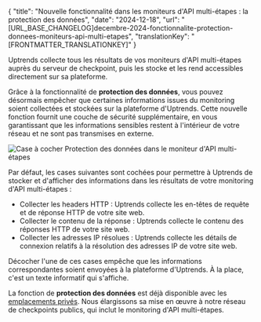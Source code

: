 {
  "title": "Nouvelle fonctionnalité dans les moniteurs d'API multi-étapes : la protection des données",
  "date": "2024-12-18",
  "url": "[URL_BASE_CHANGELOG]decembre-2024-fonctionnalite-protection-donnees-moniteurs-api-multi-etapes",
  "translationKey": "[FRONTMATTER_TRANSLATIONKEY]"
}

Uptrends collecte tous les résultats de vos moniteurs d'API multi-étapes auprès du serveur de checkpoint, puis les stocke et les rend accessibles directement sur sa plateforme.

Grâce à la fonctionnalité de **protection des données**, vous pouvez désormais empêcher que certaines informations issues du monitoring soient collectées et stockées sur la plateforme d'Uptrends. Cette nouvelle fonction fournit une couche de sécurité supplémentaire, en vous garantissant que les informations sensibles restent à l'intérieur de votre réseau et ne sont pas transmises en externe.

![Case à cocher Protection des données dans le moniteur d'API multi-étapes]([LINK_URL_1])

Par défaut, les cases suivantes sont cochées pour permettre à Uptrends de stocker et d'afficher des informations dans les résultats de votre monitoring d'API multi-étapes :

- Collecter les headers HTTP : Uptrends collecte les en-têtes de requête et de réponse HTTP de votre site web.
- Collecter le contenu de la réponse : Uptrends collecte le contenu des réponses HTTP de votre site web.
- Collecter les adresses IP résolues : Uptrends collecte les détails de connexion relatifs à la résolution des adresses IP de votre site web.

Décocher l'une de ces cases empêche que les informations correspondantes soient envoyées à la plateforme d'Uptrends. À la place, c'est un texte informatif qui s'affiche.

La fonction de **protection des données** est déjà disponible avec les [emplacements privés]([LINK_URL_2]). Nous élargissons sa mise en œuvre à notre réseau de checkpoints publics, qui inclut le monitoring d'API multi-étapes.

